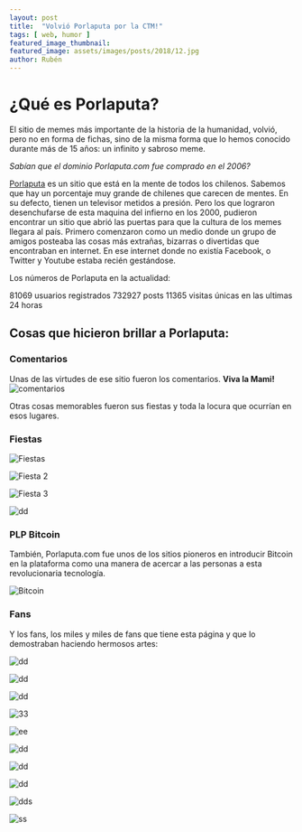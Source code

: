 ```yaml
---
layout: post
title:  "Volvió Porlaputa por la CTM!"
tags: [ web, humor ]
featured_image_thumbnail:
featured_image: assets/images/posts/2018/12.jpg
author: Rubén
---
```


# ¿Qué es Porlaputa?

El sitio de memes más importante de la historia de la humanidad, volvió, pero no en forma de fichas, sino de la misma forma que lo hemos conocido durante más de 15 años: un infinito y sabroso meme.

*Sabían que el dominio Porlaputa.com fue comprado en el 2006?*

[Porlaputa](https://porlaputa.com) es un sitio que está en la mente de todos los chilenos. Sabemos que hay un porcentaje muy grande de chilenes que carecen de mentes. En su defecto, tienen un televisor metidos a presión. Pero los que lograron desenchufarse de esta maquina del infierno en los 2000, pudieron encontrar un sitio que abrió las puertas para que la cultura de los memes llegara al país. Primero comenzaron como un medio donde un grupo de amigos posteaba las cosas más extrañas, bizarras o divertidas que encontraban en internet. En ese internet donde no existía Facebook, o Twitter y Youtube estaba recién gestándose.

Los números de Porlaputa en la actualidad:

81069 usuarios registrados
732927 posts
11365 visitas únicas en las ultimas 24 horas

## Cosas que hicieron brillar a Porlaputa:

### Comentarios

Unas de las virtudes de ese sitio fueron los comentarios. **Viva la Mami!**
![comentarios](https://66.media.tumblr.com/tumblr_mdvcwtHhlC1qbqt8go2_1280.png)

Otras cosas memorables fueron sus fiestas y toda la locura que ocurrían en esos lugares.

### Fiestas

![Fiestas](https://66.media.tumblr.com/tumblr_mdtawgTeed1qbqt8go1_400.png)

![Fiesta 2](https://elsafari.files.wordpress.com/2012/06/flyers.jpg?w=640)

![Fiesta 3](https://loud.cl/wp-content/uploads/2011/05/viernes3clubflairlogos1.jpg)

![dd](https://photos1.blogger.com/blogger/3148/3371/1600/plp_cumple_flyer.jpg)

### PLP Bitcoin

También, Porlaputa.com fue unos de los sitios pioneros en introducir Bitcoin en la plataforma como una manera de acercar a las personas a esta revolucionaria tecnología.

![Bitcoin](https://pbs.twimg.com/media/CI1EMMzWwAQrZPt.png)

### Fans

Y los fans, los miles y miles de fans que tiene esta página y que lo demostraban haciendo hermosos artes:

![dd](https://c1.staticflickr.com/3/2237/1911559567_aef17bd0b9_b.jpg)

![dd](https://66.media.tumblr.com/tumblr_lkzth5QpKV1qio5rco1_1280.jpg)

![dd](https://66.media.tumblr.com/tumblr_lij9qf7TCv1qio5rco1_1280.jpg)

![33](https://66.media.tumblr.com/tumblr_lij9y956Va1qio5rco1_1280.jpg)

![ee](https://66.media.tumblr.com/tumblr_liklbr4yHF1qio5rco1_1280.jpg)

![dd](https://66.media.tumblr.com/tumblr_lil8mnOSLL1qio5rco1_1280.jpg)

![dd](https://66.media.tumblr.com/tumblr_lio7x7XOa51qio5rco1_1280.jpg)

![dd](https://66.media.tumblr.com/tumblr_ljrhj0kU921qio5rco1_1280.jpg)

![dds](https://66.media.tumblr.com/tumblr_lkld50zpnA1qio5rco1_1280.jpg)

![ss](https://66.media.tumblr.com/tumblr_lklad0VipF1qio5rco1_1280.jpg)
